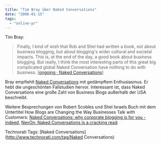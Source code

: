```yaml
---
title: "Tim Bray über Naked Conversations"
date: "2006-01-15"
tags: 
  - "online-pr"
---
```


Tim Bray:

> Finally, I kind of wish that Rob and Shel had written a book, not about business blogging, but about blogging's wider cultural and societal impacts. This is, at the end of the day, a good book about business blogging. But really, I think the most interesting parts of this great big complicated global Naked Conversation have nothing to do with business. \[[ongoing · Naked Conversations](http://www.tbray.org/ongoing/When/200x/2006/01/14/Naked-Conversations)\]

Bray empfiehlt [Naked Conversations](http://redcouch.typepad.com/) mit gedämpftem Enthusiasmus. Er hebt die ungeschönten Fallstudien hervor. Interessant ist, dass Naked Conversations eine große Zahl von Business Blogs außerhalb der USA beschreibt.

Weitere Besprechungen von Robert Scobles und Shel Israels Buch mit dem Untertitel How Blogs are Changing the Way Businesses Talk with Customers: [Naked Conversations: why corporate blogging is for you - indeed](http://blog.softtechvc.com/2005/10/autographed.html), [NevOn: Naked Conversations is a cracking read](http://www.nevon.net/nevon/2005/10/naked_conversat.html).

Technorati Tags: [Naked Conversations](http://www.technorati.com/tag/Naked Conversations)
